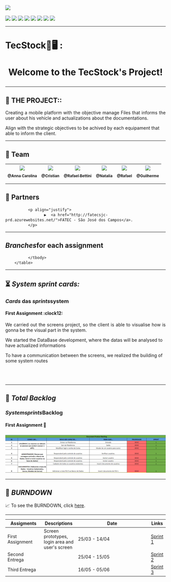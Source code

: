 <p><img src="https://img.shields.io/badge/Sprint%201-Concluído-green?style=for-the-badge&logo=appveyor"></p>
<p>
<img src="https://img.shields.io/badge/Technology-ReactNative-9cf">
<img src="https://img.shields.io/badge/Technology-Java Web Server-Side-9cf">
<img src="https://img.shields.io/badge/Technology-MariaDB-9cf">
<img src="https://img.shields.io/badge/Technology-MongoDB-9cf">
<img src="https://img.shields.io/badge/Technology-SpringBoot-9cf">
<img src="https://img.shields.io/badge/Technology-JavaScript-9cf">
<img src="https://img.shields.io/badge/Technology-CSS-9cf">
<img src="https://img.shields.io/badge/Technology-Python-9cf">
</p>

--------------------------------------------------------------------------------------------------------------------
<p><h1>TecStock📖🖥️ :</h1></p>
<h1 align="center">Welcome to the TecStock's Project!</p> </h1> 

--------------------------------------------------------------------------------------------------------------------
## :microscope: THE PROJECT:: 

<p align="justify"> Creating a mobile platform with the objective manage Files that informs the user
about his vehicle and actualizations about the documentations.

Align with the strategic objectives to be achived by each equipament 
that able to inform the client.</p>


--------------------------------------------------------------------------------------------------------------------
##  :handshake: Team

[<img src="https://github.com/developersapi/LMSApp/blob/main/anna.jpeg" width=115 > <br> <sub> @Anna Carolina </sub>](https://github.com/AnnaCMendes)| [<img src="https://avatars.githubusercontent.com/u/67056255?v=4" width=115 > <br> <sub> @Cristian </sub>](https://github.com/CristianMateusTB) | [<img src="https://avatars.githubusercontent.com/u/67149165?v=4" width=115 > <br> <sub> @Rafael Bettini  </sub>](https://github.com/Rafael-BD) | [<img src="https://avatars.githubusercontent.com/u/56592052?v=4" width=115 > <br> <sub> @Natalia </sub>](https://github.com/NataliaBiscaro)| [<img src="https://avatars.githubusercontent.com/u/68171764?v=4" width=115 > <br> <sub> @Rafael  </sub>](https://github.com/Rafaeldossper) | [<img src="https://avatars.githubusercontent.com/u/40868447?v=4" width=115 > <br> <sub> @Guilherme  </sub>](https://github.com/guilherme4garcia) 
 | :---: |:---:|:---:|:---:|:---:|:---:|

--------------------------------------------------------------------------------------------------------------------
##  🏬 Partners

              <p align="justify">
                     ▶️  <a href="http://fatecsjc-prd.azurewebsites.net/">FATEC - São José dos Campos</a>.
              </p>

--------------------------------------------------------------------------------------------------------------------
<section id="Branches_assigments">
       <h2><i>Branches</i>for each assignment</h2>
       <table>
              <thead>
                     <th width=100px>Assigments</th>
                     <th>Descriptions</th>
                     <th width=215px>Date</th>
                     <th>Links</th>
              </thead>
              <tbody>
                     <tr>
                            <td>First Assignment</td>
                            <td>Screen prototypes, login area and user's screen</td>
                            <td>25/03 - 14/04</td>
                            <td><a href="">Sprint 1</td>
                     </tr>
                     <tr>
                            <td>Second Entrega</td>
                            <td> </td>
                            <td>25/04 - 15/05</td>
                            <td><a href="">Sprint 2</td>
                     </tr>
                     <tr>
                            <td>Third Entrega</td>
                            <td></td>
                            <td>16/05 - 05/06</td>
                            <td><a href="">Sprint 3</a></td>
                     </tr>

              </tbody>
        </table>
</section>


--------------------------------------------------------------------------------------------------------------------
## :hourglass_flowing_sand: **_System sprint cards:_**

<section id="cards">
       <h3><i>Cards</i> das <i>sprints</i>system</h3>
       <h4> First Assignment :clock12:</h4>
       <p align="justify">We carried out the screens project, so the client is able to visualise how is gonna be the visual part in the system.

We started the DataBase development, where the datas will be analysed to have actualized informations

To have a communication between the screens, we realized the building of some system routes </p>

## <h1 align="center"> ![]() </h1> 



--------------------------------------------------------------------------------------------------------------------

## :bookmark: **_Total Backlog_**

<h1><i>System</i><i>sprints</i>Backlog</h1>


<h4>First Assignment 📇</h4>
 <h1 align="center"> <img src="./assets/Backlog.png">


--------------------------------------------------------------------------------------------------------------------

## :bookmark: **_BURNDOWN_**

<p align="justify">
                     📈 To see the BURNDOWN, click <a href="">here</a>.
              </p>
 

--------------------------------------------------------------------------------------------------------------------

